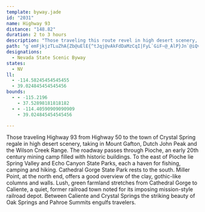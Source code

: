 ```yaml
---
template: byway.jade
id: "2031"
name: Highway 93
distance: "148.82"
duration: 2 to 3 hours
description: "Those traveling this route revel in high desert scenery, taking in Mt. Grafton, Dutch John Peak and the Wilson Creek Range."
path: "g`emFjkjzTLuZhA{Zb@uElE{^tJqj@vAkFdDaMzCqI|FyL`GiF~@_AlP}Jn`@iQvr@}WjDsAT?zr@}X`EqAfDsA~KsEl@e@V?jp@kWzTeJpAIVe@lNsFrY_Lf@a@bDy@Z[vKsEhCy@HQ`AWj@a@lAWzN_GxBkAnPgGfg@eSj@]fA[nOcGRGhNkFb^{N~@Qd@i@f@ElGiCdE}AX]`QiGt@GJOdR_E~MYnK~AfFbBpyAbb@bBh@`z@~UHRjBXdBp@fALzg@pOtT|F|fAp\\b@N~@BvJ~CjP|E`mB|i@dfCjs@jGdBvuAp`@tIpBh@h@~yBrn@fHfBjkA~\\h@?f@^pq@hRbB^bH~Cdd@pZr@Jt@`A|@bAhLlHrpAv|@p@t@hW`QbIjGrXhRbe@`[rS~M|@~@jIbFnw@ji@Vf@veAls@pBlAnK|HrGjE`BjAvi@~^vH`FVb@f@D`OtHj@@ZZzIvCdLtBrS~Apc@|C~It@ZB`@?x@?TPnEPdCN~aAvFlBZb[vAx]xF|j@|KlJrB~KnBrH`BnM`C`@RbbAjRlHx@dLl@xNz@x[~BlC?fc@tC~WpA|k@rDtd@fCzp@xDzg@lCttArItu@jEpi@hCpeAsC|^aAlmAkDnGW`|BkHxz@sChSm@`H?fFWP?JGju@kBjs@eC`Ce@nAYzABfDq@pA_@pEq@vBUt@YxFo@xKmBNOrIsAjc@gHLOjScDdBg@hVmDJQ`CUbx@oNxAO~LsBh|@kOrOmC~`@mHrc@uGHQtkAcS|AKFW`BEvYaF`GkAvAKHInsAoTvIeBrF{@hN}BxLcBx@]zg@mINO|D_@rJcBdCe@bKcBvvAcUhYaFxg@mILOxCWvWuE`Gi@lGsA~Co@LO^?`I}BxCy@b@YZBRSjAO|HiCxAo@`GyAhMeE|@GFOX?zTcHtTyGx@e@tBg@h\\{JDQr@?DOrDy@lCiA`Ba@\\W^?fGoB~\\{K|IgB~o@kAvZcA|_@cAZM~Vg@h^iAda@}@`m@oB`O_@z@Sj{@yB~j@{AjkBkFpQ_@lz@aCjP]^GlFGfg@gAlMk@zJGxz@cCrAKhYi@`@SpD?r@U~Xs@|So@pGIbrAoDdJStd@yAju@iBfh@yAd^{@pnA{CnAIf\\w@`[aAfLYbBW`Cg@bF}BbCuAfUwKxMuG~BoAxMgG|MqGvDoBpA]t@u@~CyAtHaFvU_PvBkAx@y@xBwAtBwAdy@sk@pBoAjVoQdIiFrAqAp@YxEoDvBkAPYp_@{W`y@ik@pYgS|MaKrB}@rOyKz@_Ap@W|UuPhC}AfLsIpJeHt@UbEaD\\GzTgPtD_CXg@TEnEeDvD}B|DeDPF|MeJbBwAN?`KeHb@EtAoArRsMpQmMv]kVd^mV`DuC~@Qt\\kVjBoAnfBwmAhJoGrFoErEmCfh@e_@fIaItCuD|IkMzKwSbDaJnWc_ArOyi@Ry@zB}G~AgEzFcL`EsFlYi]~BoCR?hD_ExZc_@dGgHfn@qu@lR}TjJ_HjKmE~Bm@nSc@dE}@xE{@|Ay@dAq@~HaDtYkKtHuAnFNxH|@rOpFvZrOdS~HzMvCnRTvXgAJMfGQv[gBvC@BM^M~@Ljh@}HzA?|@c@d\\gELQfFu@LMtq@iKnK{AdI_AtP_Cx@c@bp@_JlkBaYjA?`MyBbHq@fQTnPNnNh@|Xn@tu@rBl@ItQx@rBl@lm@bZrbAxj@fHzE~`@f]xa@t]hW`TdLjJtGrFnA`@X~@xn@fi@b@DvAzAp@VFRrc@`_@jHtEfLvE|PjC~XjF|Fx@HTxADzCd@vXdFdPlExYjLV`@nFtABVx[zMpVhLd@t@p@DnlArk@Jl@rFpC~@z@dUxMdE|DzCtDfKzQrI`OzHjKnLvKx^fUZ?bBnAHb@l@?pSbMzAb@b@|@nGtCxBp@`L`BrIxB|E~ClDbEl@jBdIpTvBdIz@rBvD~E~DdCnCf@fqBbUXPzHr@fCl@jE~AX^zNrGlAr@xJ|B`B?|Ca@zE{A`@SlA_@nCkBbBa@rEKrEEfE@bBTt@l@l@rCv@vFbBnEfBfFzAnEz@tCrGlQrDdJlDvIPjC]~FmAtEmFdNQHkAlCcHdQyCrDaCnB{LdIw@XaHlEmDrEsBrEyKnb@uAdIMxDXfS`@vOH~H[pHoFnOY~B?bHl@lDjFjNfBhIDr@OpKiFje@R`GvAlKHlB{AzM?zDj@xH?|C}@fHaFt\\[zEfAnYdApHdA|EnHnQxA|FtDtY~@xF~ApEbBzC~DjFvEbEzV~QzIzFlHvChOvNpMdUhEnItBjHzArGTbDN|IG~Jy@~EsBrNQtDkAzW{@|H_E|Qm@fGC|BPrC~@rD~AfE~C|ElCxFzEvL~@pChD`KpHlUfA|Fd@bGNvL}CnZDtIr@fErBxFdCzDbM`NxE`G|A~CbB~Fv@`GZtHDjMmAfK_AbD_BfDmC|CiDdDQ?iKpI_G~FoRrU_GxI}AlD}AbFsEvHqUl]y@zB?`@W\\{CjLkDlMaDzPmE~n@gQd|Bu@pE_FdMuMbZ{InS_CfIgBtHu@vG]dLXrL`Drw@tAdZbC|k@jEvcAhGzzAlT`_F`Cvi@TvItGhxApC`p@TtHjIvmB?lKwBt|@e@lIoB`p@oKrsDqTdmHoAfk@c@pSYjUZpNt@hGdCxPvAbFru@rpBbBlEvtBxvFbRpf@nfCfyGh{Ar_E~FfOx@|CVpD]tL_K`r@uEb_@_AbIFd]SfJeAdNArDt@vFjAbC`MzK~CjFxBjFzCtFjBdCbK`KpC`DfMdVnEnHrDbG`JlRrn@ncA"
designations: 
  - Nevada State Scenic Byway
states: 
  - NV
ll: 
  - -114.58245454545455
  - 39.024845454545456
bounds: 
  - - -115.2196
    - 37.52898181818182
  - - -114.40590909090909
    - 39.024845454545456

---
```


<p>Those traveling Highway 93 from Highway 50 to the town of Crystal Spring regale in high desert scenery, taking in Mount Gafton, Dutch John Peak and the Wilson Creek Range. The roadway passes through Pioche, an early 20th century mining camp filled with historic buildings. To the east of Pioche lie Spring Valley and Echo Canyon State Parks, each a haven for fishing, camping and hiking. Cathedral Gorge State Park rests to the south. Miller Point, at the north end, offers a good overview of the clay, gothic-like columns and walls. Lush, green farmland stretches from Cathedral
Gorge to Caliente, a quiet, former railroad town noted for its imposing mission-style railroad depot. Between Caliente and Crystal Springs the striking beauty of Oak Springs and Pahroe Summits engulfs travelers.</p>
